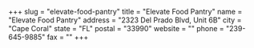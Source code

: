 +++
slug = "elevate-food-pantry"
title = "Elevate Food Pantry"
name = "Elevate Food Pantry"
address = "2323 Del Prado Blvd, Unit 6B"
city = "Cape Coral"
state = "FL"
postal = "33990"
website = ""
phone = "239-645-9885"
fax = ""
+++
